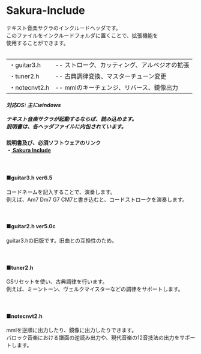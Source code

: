 ﻿<h1>Sakura-Include</h1>

テキスト音楽サクラのインクルードヘッダです。<br/>
このファイルをインクルードフォルダに置くことで、拡張機能を<br/>
使用することができます。<br/>
<br/>
<table><tr><td>・guitar3.h</td><td>-- ストローク、カッティング、アルペジオの拡張</td>
</tr><tr><td>・tuner2.h</td><td>-- 古典調律変換、マスターチューン変更</td>
</tr><tr><td>・notecnvt2.h</td><td>-- mmlのキーチェンジ、リバース、鏡像出力</td>
</tr></table>

<h5>対応OS: 主にwindows<br/>
<br/>
テキスト音楽サクラが起動するならば、読み込めます。<br/>
説明書は、各ヘッダファイルに内包されています。
</h5>
<h4>
説明書及び、必須ソフトウェアのリンク <br/>
・<a href="https://eseakisakura.github.io/sakura_include/"> Sakura Include</a><br/>
</h4>
<br/>

<h4>■guitar3.h ver6.5</h4>

コードネームを記入することで、演奏します。<br/>
例えば、Am7 Dm7 G7 CM7と書き込むと、コードストロークを演奏します。<br/>
<br/>
<br/>

<h4>■guitar2.h ver5.0c</h4>

guitar3.hの旧版です。旧曲との互換性のため。<br/>
<br/>
<br/>

<h4>■tuner2.h</h4>

GSリセットを使い、古典調律を行います。<br/>
例えば、ミーントーン、ヴェルクマイスターなどの調律をサポートします。<br/>
<br/>
<br/>

<h4>■notecnvt2.h</h4>

mmlを逆順に出力したり、鏡像に出力したりできます。<br/>
バロック音楽における譜面の逆読み出力や、現代音楽の12音技法の出力をサポートします。<br/>
<br/>
<br/>
